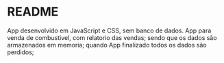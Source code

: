 # README
App desenvolvido em JavaScript e CSS, sem banco de dados.
App para venda de combustivel, com relatorio das vendas; sendo que os dados são armazenados em memoria; quando App finalizado todos os dados são perdidos;
